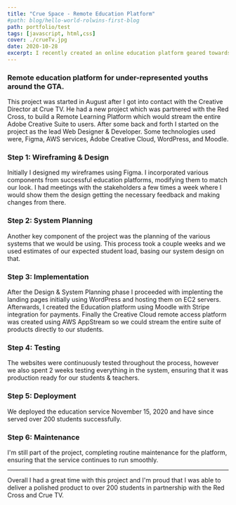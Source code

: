 ```yaml
---
title: "Crue Space - Remote Education Platform"
#path: blog/hello-world-rolwins-first-blog
path: portfolio/test
tags: [javascript, html,css]
cover: ./crueTv.jpg
date: 2020-10-28
excerpt: I recently created an online education platform geared towards youths wanting to learn production/editing skills, for Crue TV in partnership with the Red Cross. 
---
```

### Remote education platform for under-represented youths around the GTA.

This project was started in August after I got into contact with the Creative Director at Crue TV. He had a new project which was partnered with the Red Cross, to build a Remote Learning Platform which would stream the entire Adobe Creative Suite to users. After some back and forth I started on the project as the lead Web Designer & Developer. Some technologies used were, Figma, AWS services, Adobe Creative Cloud, WordPress, and Moodle.

### Step 1: Wireframing & Design

Initially I designed my wireframes using Figma. I incorporated various components from successful education platforms, modifying them to match our look. I had meetings with the stakeholders a few times a week where I would show them the design getting the necessary feedback and making changes from there.

### Step 2: System Planning

Another key component of the project was the planning of the various systems that we would be using. This process took a couple weeks and we used estimates of our expected student load, basing our system design on that.

### Step 3: Implementation

After the Design & System Planning phase I proceeded with implenting the landing pages initially using WordPress and hosting them on EC2 servers. Afterwards, I created the Education platform using Moodle with Stripe integration for payments. Finally the Creative Cloud remote access platform was created using AWS AppStream so we could stream the entire suite of products directly to our students.

### Step 4: Testing

The websites were continuously tested throughout the process, however we also spent 2 weeks testing everything in the system, ensuring that it was production ready for our students & teachers.

### Step 5: Deployment

We deployed the education service November 15, 2020 and have since served over 200 students successfully.

### Step 6: Maintenance

I'm still part of the project, completing routine maintenance for the platform, ensuring that the service continues to run smoothly.



---

Overall I had a great time with this project and I'm proud that I was able to deliver a polished product to over 200 students in partnership with the Red Cross and Crue TV.

 
